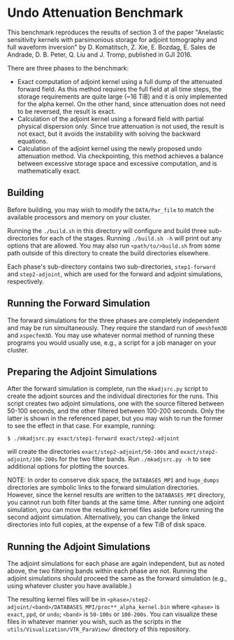 Undo Attenuation Benchmark
==========================

This benchmark reproduces the results of section 3 of the paper "Anelastic
sensitivity kernels with parsimonious storage for adjoint tomography and full
waveform inversion" by D. Komatitsch, Z. Xie, E. Bozdag, E. Sales de Andrade,
D. B. Peter, Q. Liu and J. Tromp, published in GJI 2016.

There are three phases to the benchmark:
  * Exact computation of adjoint kernel using a full dump of the attenuated
    forward field. As this method requires the full field at all time steps,
    the storage requirements are quite large (~16 TiB) and it is only
    implemented for the alpha kernel. On the other hand, since attenuation does
    not need to be reversed, the result is exact.
  * Calculation of the adjoint kernel using a forward field with partial
    physical dispersion only. Since true attenuation is not used, the result is
    not exact, but it avoids the instability with solving the backward
    equations.
  * Calculation of the adjoint kernel using the newly proposed undo attenuation
    method. Via checkpointing, this method achieves a balance between excessive
    storage space and excessive computation, and is mathematically exact.

Building
--------

Before building, you may wish to modify the `DATA/Par_file` to match the
available processors and memory on your cluster.

Running the `./build.sh` in this directory will configure and build three
sub-directories for each of the stages. Running `./build.sh -h` will print out
any options that are allowed. You may also run `<path/to/>build.sh` from some
path outside of this directory to create the build directories elsewhere.

Each phase's sub-directory contains two sub-directories, `step1-forward` and
`step2-adjoint`, which are used for the forward and adjoint simulations,
respectively.

Running the Forward Simulation
------------------------------

The forward simulations for the three phases are completely independent and may
be run simultaneously. They require the standard run of `xmeshfem3D` and
`xspecfem3D`. You may use whatever normal method of running these programs you
would usually use, e.g., a script for a job manager on your cluster.

Preparing the Adjoint Simulations
---------------------------------

After the forward simulation is complete, run the `mkadjsrc.py` script to
create the adjoint sources and the individual directories for the runs. This
script creates two adjoint simulations, one with the source filtered between
50-100 seconds, and the other filtered between 100-200 seconds. Only the latter
is shown in the referenced paper, but you may wish to run the former to see the
effect in that case. For example, running:

	$ ./mkadjsrc.py exact/step1-forward exact/step2-adjoint

will create the directories `exact/step2-adjoint/50-100s` and
`exact/step2-adjoint/100-200s` for the two filter bands. Run `./mkadjsrc.py -h`
to see additional options for plotting the sources.

NOTE: In order to conserve disk space, the `DATABASES_MPI` and `huge_dumps`
directories are symbolic links to the forward simulation directories. However,
since the kernel results are written to the `DATABASES_MPI` directory, you
cannot run both filter bands at the same time. After running one adjoint
simulation, you can move the resulting kernel files aside before running the
second adjoint simulation. Alternatively, you can change the linked directories
into full copies, at the expense of a few TiB of disk space.

Running the Adjoint Simulations
-------------------------------

The adjoint simulations for each phase are again independent, but as noted
above, the two filtering bands within each phase are not. Running the adjoint
simulations should proceed the same as the forward simulation (e.g., using
whatever cluster you have available.)

The resulting kernel files will be in
`<phase>/step2-adjoint/<band>/DATABASES_MPI/proc**_alpha_kernel.bin`
where `<phase>` is `exact`, `ppd`, or `undo`; `<band>` is `50-100s` or
`100-200s`. You can visualize these files in whatever manner you wish, such as
the scripts in the `utils/Visualization/VTK_ParaView/` directory of this
repository.
